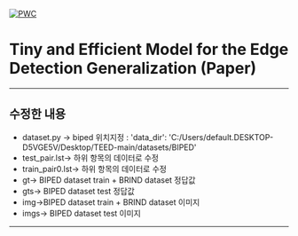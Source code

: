 [![PWC](https://img.shields.io/endpoint.svg?url=https://paperswithcode.com/badge/tiny-and-efficient-model-for-the-edge/edge-detection-on-uded)](https://paperswithcode.com/sota/edge-detection-on-uded?p=tiny-and-efficient-model-for-the-edge)

# Tiny and Efficient Model for the Edge Detection Generalization (Paper)
---
## 수정한 내용
 - dataset.py -> biped 위치지정 : 'data_dir': 'C:/Users/default.DESKTOP-D5VGE5V/Desktop/TEED-main/datasets/BIPED'
 - test_pair.lst-> 하위 항목의 데이터로 수정 
 - train_pair0.lst-> 하위 항목의 데이터로 수정
 - gt-> BIPED dataset train + BRIND dataset 정답값
 - gts-> BIPED dataset test 정답값
 - img->BIPED dataset train + BRIND dataset 이미지
 - imgs-> BIPED dataset test 이미지
---

